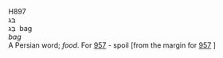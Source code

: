 <body>
  <p>H897<br>  בּג  <br> בַּג  ‎  bag  <br><i>bag </i><br>A Persian word; <i>food</i>. For <a href="h0957.htm">957</a>  - spoil [from the margin for <a href="h0957.htm">957</a> ]<br></p>
 </body>